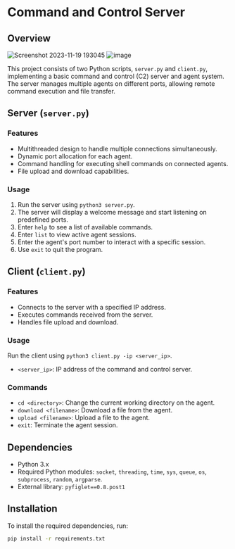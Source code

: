 # Command and Control Server

## Overview
![Screenshot 2023-11-19 193045](https://github.com/nemo0187/Python-project/assets/101752155/e5877544-c2e4-4253-a3a2-d5b8504d87f5)
![image](https://github.com/nemo0187/Python-project/assets/101752155/7c9a4689-361a-4782-9dcf-e8275b4145ee)


This project consists of two Python scripts, `server.py` and `client.py`, implementing a basic command and control (C2) server and agent system. The server manages multiple agents on different ports, allowing remote command execution and file transfer.

## Server (`server.py`)

### Features

- Multithreaded design to handle multiple connections simultaneously.
- Dynamic port allocation for each agent.
- Command handling for executing shell commands on connected agents.
- File upload and download capabilities.

### Usage

1. Run the server using `python3 server.py`.
2. The server will display a welcome message and start listening on predefined ports.
3. Enter `help` to see a list of available commands.
4. Enter `list` to view active agent sessions.
5. Enter the agent's port number to interact with a specific session.
6. Use `exit` to quit the program.

## Client (`client.py`)

### Features

- Connects to the server with a specified IP address.
- Executes commands received from the server.
- Handles file upload and download.

### Usage

Run the client using `python3 client.py -ip <server_ip>`.

- `<server_ip>`: IP address of the command and control server.

### Commands

- `cd <directory>`: Change the current working directory on the agent.
- `download <filename>`: Download a file from the agent.
- `upload <filename>`: Upload a file to the agent.
- `exit`: Terminate the agent session.

## Dependencies

- Python 3.x
- Required Python modules: `socket`, `threading`, `time`, `sys`, `queue`, `os`, `subprocess`, `random`, `argparse`.
- External library: `pyfiglet==0.8.post1`

## Installation

To install the required dependencies, run:

```bash
pip install -r requirements.txt
